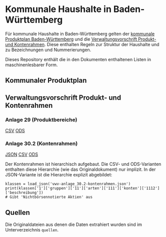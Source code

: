 # Kommunale Haushalte in Baden-Württemberg

Für kommunale Haushalte in Baden-Württemberg gelten der [kommunale Produktplan Baden-Württemberg][produktplan] und die [Verwaltungsvorschrift Produkt- und Kontenrahmen][vwv]. Diese enthalten Regeln zur Struktur der Haushalte und zu Bezeichnungen und Nummerierungen.

Dieses Repository enthält die in den Dokumenten enthaltenen Listen in maschinenlesbarer Form.

## Kommunaler Produktplan

## Verwaltungsvorschrift Produkt- und Kontenrahmen

### Anlage 29 (Produktbereiche)
[CSV](vwv-anlage_29-produktbereiche.csv) [ODS](vwv-anlage_29-produktbereiche.ods)

### Anlage 30.2 (Kontenrahmen)
[JSON](vwv-anlage_30.2-kontenrahmen.json) [CSV](vwv-anlage_30.2-kontenrahmen.csv) [ODS](vwv-anlage_30.2-kontenrahmen.ods)

Der Kontenrahmen ist hierarchisch aufgebaut. Die CSV- und ODS-Varianten enthalten diese Hierarchie (wie das Originaldokument) nur implizit. In der JSON-Variante ist die Hierarchie explizit abgebildet:

    klassen = load_json('vwv-anlage_30.2-kontenrahmen.json')
    print(klassen['1']['gruppen']['11']['arten']['111']['konten']['1112']['beschreibung'])
    # Gibt 'Nichtbörsennotierte Aktien' aus

## Quellen

Die Originaldateien aus denen die Daten extrahiert wurden sind im Unterverzeichnis `quellen`.


[produktplan]: sources/Kommunaler_Produktplan_Stand_14.06.2016.pdf
[vwv]: sources/VwV_Produkt-_und_Kontenrahmen_komplett_29062016.pdf

